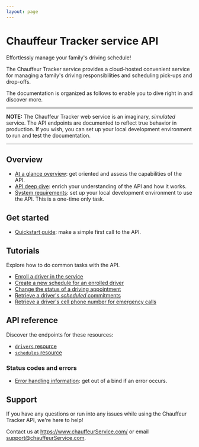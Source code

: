 ```yaml
---
layout: page
---
```


# Chauffeur Tracker service API

Effortlessly manage your family's driving schedule!

The Chauffeur Tracker service provides a cloud-hosted convenient service for managing a family's driving responsibilities and scheduling pick-ups and drop-offs.

The documentation is organized as follows to enable you to dive right in and discover more.

---
**NOTE:**
The Chauffeur Tracker web service is an imaginary, *simulated* service. The API endpoints are documented to reflect true behavior in production. If you wish, you can set up your local development environment to run and test the documentation.

---

## Overview

* [At a glance overview](overview/overview.md): get oriented and assess the capabilities of the API.
* [API deep dive](overview/usage.md): enrich your understanding of the API and how it works.  
* [System requirements](overview/prereqs.md): set up your local development environment to use the API. This is a one-time only task.

## Get started

* [Quickstart guide](get-started/quickstart.md): make a simple first call to the API.

## Tutorials

Explore how to do common tasks with the API.

* [Enroll a driver in the service](tutorials/how-to-enroll-a-driver.md)
* [Create a new schedule for an enrolled driver](tutorials/how-to-create-a-driver-schedule.md)
* [Change the status of a driving appointment](tutorials/how-to-change-a-driver-schedule-property.md)
* [Retrieve a driver's *scheduled* commitments](tutorials/how-to-get-a-drivers-schedule.md)
* [Retrieve a driver's cell phone number for emergency calls](tutorials/how-to-get-a-driver-by-property.md)

## API reference

Discover the endpoints for these resources:

* [`drivers` resource](reference/drivers.md)
* [`schedules` resource](reference/schedules.md)

### Status codes and errors

* [Error handling information](overview/error-handling.md): get out of a bind if an error occurs.

## Support

If you have any questions or run into any issues while using the Chauffeur Tracker API, we're here to help!

Contact us at <https://www.chauffeurService.com/> or email <support@chauffeurService.com>.
